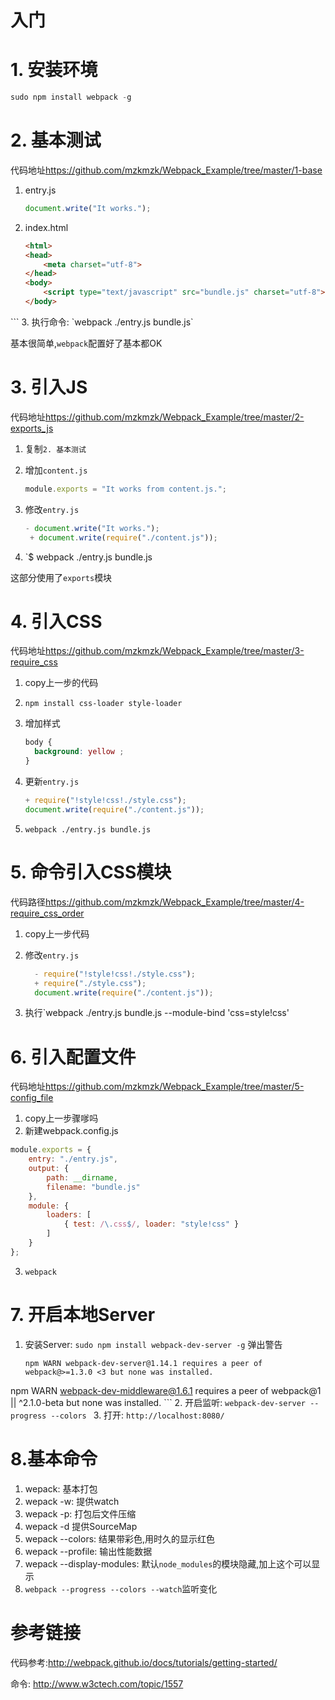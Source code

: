 # 入门

# 1. 安装环境

```javascript
sudo npm install webpack -g
```

# 2. 基本测试

代码地址<https://github.com/mzkmzk/Webpack_Example/tree/master/1-base>

1. entry.js

    ```javascript
    document.write("It works.");
    ```
2. index.html

    ```html
    <html>
    <head>
        <meta charset="utf-8">
    </head>
    <body>
        <script type="text/javascript" src="bundle.js" charset="utf-8"></script>
    </body>
</html>
    ```
3. 执行命令: `webpack ./entry.js bundle.js`  

基本很简单,`webpack`配置好了基本都OK 
    
# 3. 引入JS

代码地址<https://github.com/mzkmzk/Webpack_Example/tree/master/2-exports_js>

1. 复制`2. 基本测试`
2. 增加`content.js`

    ```javascript
    module.exports = "It works from content.js.";
    ```
3. 修改`entry.js`

     ```javascript
     - document.write("It works.");
      + document.write(require("./content.js"));
     ```
4. `$ webpack ./entry.js bundle.js

这部分使用了`exports`模块

# 4. 引入CSS

代码地址<https://github.com/mzkmzk/Webpack_Example/tree/master/3-require_css>

1. copy上一步的代码
2. `npm install css-loader style-loader`
3. 增加样式

    ```css
    body { 
      background: yellow ;
    }
    ```
4. 更新`entry.js`

      ```javascript
    + require("!style!css!./style.css");
    document.write(require("./content.js"));
      ```
5. `webpack ./entry.js bundle.js`

# 5. 命令引入CSS模块

代码路径<https://github.com/mzkmzk/Webpack_Example/tree/master/4-require_css_order>

1. copy上一步代码
2. 修改`entry.js`

    ```javascript
      - require("!style!css!./style.css");
      + require("./style.css");
      document.write(require("./content.js"));
    ```
3. 执行`webpack ./entry.js bundle.js --module-bind 'css=style!css'

# 6. 引入配置文件

代码地址<https://github.com/mzkmzk/Webpack_Example/tree/master/5-config_file>

1. copy上一步骤嗲吗
2. 新建webpack.config.js

  ```javascript
  module.exports = {
      entry: "./entry.js",
      output: {
          path: __dirname,
          filename: "bundle.js"
      },
      module: {
          loaders: [
              { test: /\.css$/, loader: "style!css" }
          ]
      }
  };
  ```
3. `webpack`

# 7. 开启本地Server

1. 安装Server: `sudo npm install webpack-dev-server -g`
    弹出警告
    ```
    npm WARN webpack-dev-server@1.14.1 requires a peer of webpack@>=1.3.0 <3 but none was installed.
npm WARN webpack-dev-middleware@1.6.1 requires a peer of webpack@1 || ^2.1.0-beta but none was installed.
    ```
2. 开启监听: `webpack-dev-server --progress --colors
`
3. 打开: `http://localhost:8080/`

# 8.基本命令

1. wepack: 基本打包
2. wepack -w: 提供watch
3. wepack -p: 打包后文件压缩
4. wepack -d 提供SourceMap
5. wepack --colors: 结果带彩色,用时久的显示红色
6. wepack --profile: 输出性能数据
7. wepack --display-modules: 默认`node_modules`的模块隐藏,加上这个可以显示
2. `webpack --progress --colors --watch`监听变化

# 参考链接

代码参考:<http://webpack.github.io/docs/tutorials/getting-started/>

命令: <http://www.w3ctech.com/topic/1557>

  